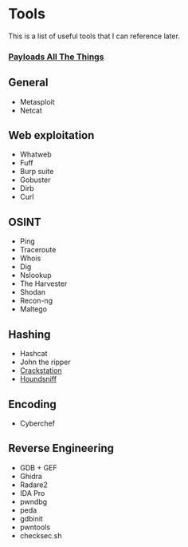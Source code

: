 # Tools

This is a list of useful tools that I can reference later.

### [Payloads All The Things](https://github.com/swisskyrepo/PayloadsAllTheThings)

## General
- Metasploit
- Netcat

## Web exploitation
- Whatweb
- Fuff
- Burp suite
- Gobuster
- Dirb
- Curl

## OSINT
- Ping
- Traceroute
- Whois
- Dig
- Nslookup
- The Harvester
- Shodan
- Recon-ng
- Maltego

## Hashing
- Hashcat
- John the ripper
- [Crackstation](https://crackstation.net/)
- [Houndsniff](https://github.com/MichaelDim02/houndsniff)

## Encoding
- Cyberchef

## Reverse Engineering
- GDB + GEF
- Ghidra
- Radare2
- IDA Pro
- pwndbg
- peda
- gdbinit
- pwntools
- checksec.sh

